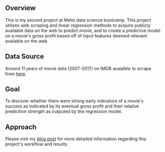 ## **Overview**

This is my second project at Metis data science bootcamp. This project utilizes web scraping and linear regression methods to acquire publicly available data on the web to predict movie, and to create a predictive model on a movie's gross profit based off of input features deemed relevant available on the web.

## **Data Source**

Around 11 years of movie data (2007-2017) on IMDB avaialble to scrape from [here](http://www.imdb.com/search/title?sort=boxoffice_gross_us&title_type=feature&year=2007,2017).

## **Goal**

To discover whether there were strong early indicators of a movie's success as indicated by its eventual gross profit and their relative predicitive strength as outputed by the regression model.

## **Approach**

Please visit my [blog post](https://willtseng12.github.io/SecondBlog/) for more detailed information regarding this project's workflow and results.

